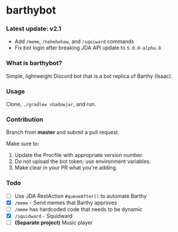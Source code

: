 # barthybot

### Latest update: v2.1

- Add `/meme`, `/hehehehaw`, and `/squiward` commands
- Fix bot login after breaking JDA API update to `5.0.0-alpha.8`

### What is barthybot?

Simple, lightweight Discord bot that is a bot replica of Barthy (Isaac).

### Usage

Clone, `./gradlew shadowjar`, and run.

### Contribution

Branch from **master** and submit a pull request.

Make sure to:

1. Update the Procfile with appropriate version number.
2. Do not upload the bot token; use environment variables.
3. Make clear in your PR what you're adding.

### Todo

- [ ] Use JDA RestAction `#queueAfter()` to automate Barthy
- [x] `/meme` - Send memes that Barthy approves
- [ ] `/meme` has hardcoded code that needs to be dynamic
- [x] `/squidward` - Squidward
- [ ] **(Separate project)** Music player
